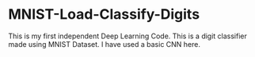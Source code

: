 # MNIST-Load-Classify-Digits
This is my first independent Deep Learning Code. This is a digit classifier made using MNIST Dataset. I have used a basic CNN here.

